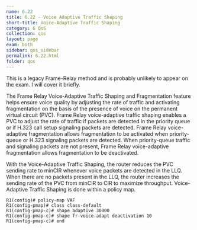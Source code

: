 ```yaml
---
name: 6.22
title: 6.22 - Voice Adaptive Traffic Shaping
short-title: Voice-Adaptive Traffic Shaping
category: 6 QoS
collection: qos
layout: page
exam: both
sidebar: qos_sidebar
permalink: 6.22.html
folder: qos
---
```

This is a legacy Frame-Relay method and is probably unlikely to appear on the exam. I will cover it briefly.

The Frame Relay Voice-Adaptive Traffic Shaping and Fragmentation feature helps ensure voice quality by adjusting the rate of traffic and activating fragmentation on the basis of the presence of voice on the permanent virtual circuit (PVC). Frame Relay voice-adaptive traffic shaping enables a PVC to adjust the rate of traffic if packets are detected in the priority queue or if H.323 call setup signaling packets are detected. Frame Relay voice-adaptive fragmentation allows fragmentation to be activated when priority-queue or H.323 signaling packets are detected. When priority-queue traffic and signaling packets are not present, Frame Relay voice-adaptive fragmentation allows fragmentation to be deactivated.

With the Voice-Adaptive Traffic Shaping, the router reduces the PVC sending rate to minCIR whenever voice packets are detected in the LLQ. When there are no packets present in the LLQ, the router increases the sending rate of the PVC from minCIR to CIR to maximize throughput. Voice-Adaptive Traffic Shaping is done within a policy map.
```
R1(config)# policy-map VAF
R1(config-pmap)# class class-default
R1(config-pmap-c)# shape adaptive 30000
R1(config-pmap-c)# shape fr-voice-adapt deactivation 10
R1(config-pmap-c)# end
```